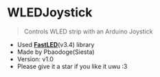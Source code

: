 # WLEDJoystick
>Controls WLED strip with an Arduino Joystick
* Used [**FastLED**](https://github.com/FastLED/FastLED)(v3.4) library
* Made by Pbaodoge(Siesta)
* Version: v1.0
* Please give it a star if you like it uwu :3
